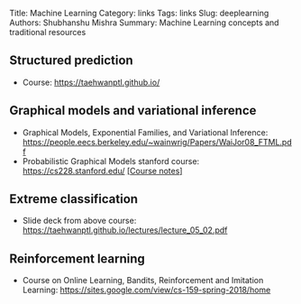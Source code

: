 Title: Machine Learning
Category: links
Tags: links
Slug: deeplearning
Authors: Shubhanshu Mishra
Summary: Machine Learning concepts and traditional resources

## Structured prediction

* Course: https://taehwanptl.github.io/


## Graphical models and variational inference

* Graphical Models, Exponential Families, and Variational Inference: https://people.eecs.berkeley.edu/~wainwrig/Papers/WaiJor08_FTML.pdf
* Probabilistic Graphical Models stanford course: https://cs228.stanford.edu/ [\[Course notes\]](https://ermongroup.github.io/cs228-notes/)

## Extreme classification

* Slide deck from above course: https://taehwanptl.github.io/lectures/lecture_05_02.pdf

## Reinforcement learning

* Course on Online Learning, Bandits, Reinforcement and Imitation Learning: https://sites.google.com/view/cs-159-spring-2018/home
